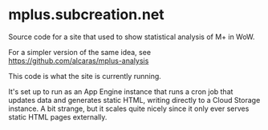 # mplus.subcreation.net

Source code for a site that used to show statistical analysis of M+ in WoW.

For a simpler version of the same idea, see https://github.com/alcaras/mplus-analysis

This code is what the site is currently running.

It's set up to run as an App Engine instance that runs a cron job that updates data and generates static HTML, writing directly to a Cloud Storage instance. A bit strange, but it scales quite nicely since it only ever serves static HTML pages externally.
